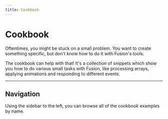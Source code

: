 ```yaml
---
title: Cookbook
---
```


# Cookbook

Oftentimes, you might be stuck on a small problem. You want to create something
specific, but don't know how to do it with Fusion's tools.

The cookbook can help with that! It's a collection of snippets which show you
how to do various small tasks with Fusion, like processing arrays, applying
animations and responding to different events.

-----

## Navigation

Using the sidebar to the left, you can browse all of the cookbook examples by
name.